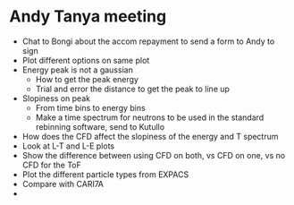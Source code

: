# Andy Tanya meeting
- Chat to Bongi about the accom repayment to send a form to Andy to sign
- Plot different options on same plot
- Energy peak is not a gaussian
	- How to get the peak energy
	- Trial and error the distance to get the peak to line up
- Slopiness on peak
	- From time bins to energy bins
	- Make a time spectrum for neutrons to be used in the standard rebinning software, send to Kutullo
- How does the CFD affect the slopiness of the energy and T spectrum
- Look at L-T and L-E plots
- Show the difference between using CFD on both, vs CFD on one, vs no CFD for the ToF
- Plot the different particle types from EXPACS
- Compare with CARI7A
- 